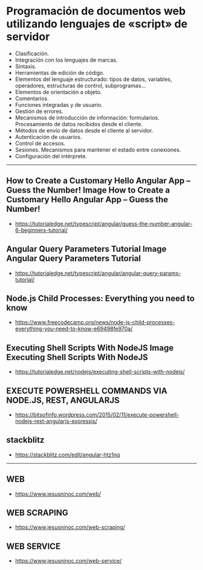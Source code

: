 # Programación de documentos web utilizando lenguajes de «script» de servidor
- Clasificación.
- Integración con los lenguajes de marcas.
- Sintaxis.
- Herramientas de edición de código.
- Elementos del lenguaje estructurado: tipos de datos, variables, operadores, estructuras de control, subprogramas…
- Elementos de orientación a objeto.
- Comentarios.
- Funciones integradas y de usuario.
- Gestión de errores.
- Mecanismos de introducción de información: formularios. Procesamiento de datos recibidos desde el cliente.
- Métodos de envío de datos desde el cliente al servidor.
- Autenticación de usuarios.
- Control de accesos.
- Sesiones. Mecanismos para mantener el estado entre conexiones.
- Configuración del intérprete.

----------------------

## How to Create a Customary Hello Angular App – Guess the Number! Image How to Create a Customary Hello Angular App – Guess the Number!
* https://tutorialedge.net/typescript/angular/guess-the-number-angular-6-beginners-tutorial/

## Angular Query Parameters Tutorial Image Angular Query Parameters Tutorial
* https://tutorialedge.net/typescript/angular/angular-query-params-tutorial/

## Node.js Child Processes: Everything you need to know
* https://www.freecodecamp.org/news/node-js-child-processes-everything-you-need-to-know-e69498fe970a/

## Executing Shell Scripts With NodeJS Image Executing Shell Scripts With NodeJS
* https://tutorialedge.net/nodejs/executing-shell-scripts-with-nodejs/

## EXECUTE POWERSHELL COMMANDS VIA NODE.JS, REST, ANGULARJS
* https://bitsofinfo.wordpress.com/2015/02/11/execute-powershell-nodejs-rest-angularjs-expressjs/

## stackblitz
* https://stackblitz.com/edit/angular-htz1nq

-------------------------

## WEB
* https://www.jesusninoc.com/web/
## WEB SCRAPING
* https://www.jesusninoc.com/web-scraping/
## WEB SERVICE
* https://www.jesusninoc.com/web-service/
